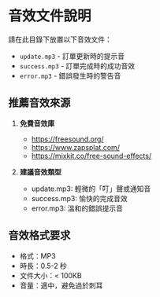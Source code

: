 # 音效文件說明

請在此目錄下放置以下音效文件：

- `update.mp3` - 訂單更新時的提示音
- `success.mp3` - 訂單完成時的成功音效
- `error.mp3` - 錯誤發生時的警告音

## 推薦音效來源

1. **免費音效庫**
   - https://freesound.org/
   - https://www.zapsplat.com/
   - https://mixkit.co/free-sound-effects/

2. **建議音效類型**
   - update.mp3: 輕微的「叮」聲或通知音
   - success.mp3: 愉快的完成音效
   - error.mp3: 溫和的錯誤提示音

## 音效格式要求

- 格式：MP3
- 時長：0.5-2 秒
- 文件大小：< 100KB
- 音量：適中，避免過於刺耳
